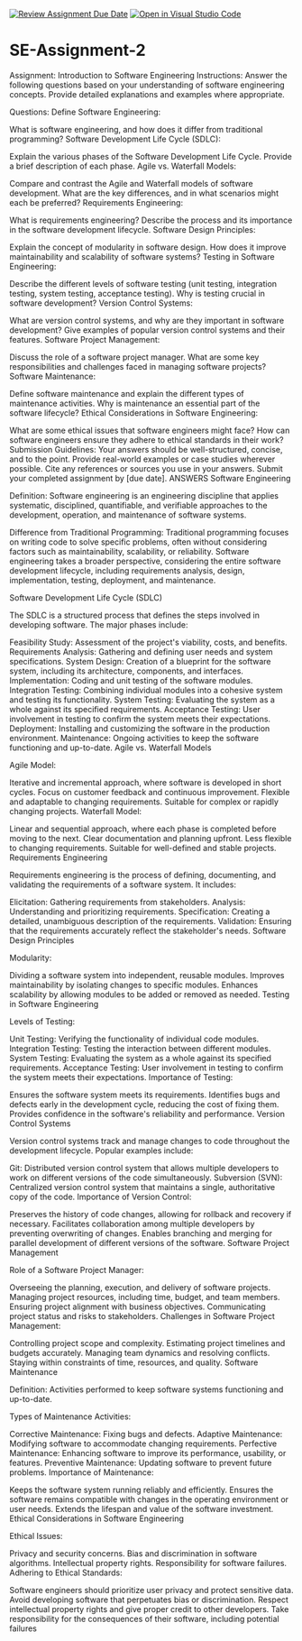 [![Review Assignment Due Date](https://classroom.github.com/assets/deadline-readme-button-22041afd0340ce965d47ae6ef1cefeee28c7c493a6346c4f15d667ab976d596c.svg)](https://classroom.github.com/a/-ucQIGTc)
[![Open in Visual Studio Code](https://classroom.github.com/assets/open-in-vscode-2e0aaae1b6195c2367325f4f02e2d04e9abb55f0b24a779b69b11b9e10269abc.svg)](https://classroom.github.com/online_ide?assignment_repo_id=15280674&assignment_repo_type=AssignmentRepo)
# SE-Assignment-2
Assignment: Introduction to Software Engineering
Instructions:
Answer the following questions based on your understanding of software engineering concepts. Provide detailed explanations and examples where appropriate.

Questions:
Define Software Engineering:

What is software engineering, and how does it differ from traditional programming?
Software Development Life Cycle (SDLC):

Explain the various phases of the Software Development Life Cycle. Provide a brief description of each phase.
Agile vs. Waterfall Models:

Compare and contrast the Agile and Waterfall models of software development. What are the key differences, and in what scenarios might each be preferred?
Requirements Engineering:

What is requirements engineering? Describe the process and its importance in the software development lifecycle.
Software Design Principles:

Explain the concept of modularity in software design. How does it improve maintainability and scalability of software systems?
Testing in Software Engineering:

Describe the different levels of software testing (unit testing, integration testing, system testing, acceptance testing). Why is testing crucial in software development?
Version Control Systems:

What are version control systems, and why are they important in software development? Give examples of popular version control systems and their features.
Software Project Management:

Discuss the role of a software project manager. What are some key responsibilities and challenges faced in managing software projects?
Software Maintenance:

Define software maintenance and explain the different types of maintenance activities. Why is maintenance an essential part of the software lifecycle?
Ethical Considerations in Software Engineering:

What are some ethical issues that software engineers might face? How can software engineers ensure they adhere to ethical standards in their work?
Submission Guidelines:
Your answers should be well-structured, concise, and to the point.
Provide real-world examples or case studies wherever possible.
Cite any references or sources you use in your answers.
Submit your completed assignment by [due date].
 ANSWERS
 Software Engineering

Definition: Software engineering is an engineering discipline that applies systematic, disciplined, quantifiable, and verifiable approaches to the development, operation, and maintenance of software systems.

Difference from Traditional Programming: Traditional programming focuses on writing code to solve specific problems, often without considering factors such as maintainability, scalability, or reliability. Software engineering takes a broader perspective, considering the entire software development lifecycle, including requirements analysis, design, implementation, testing, deployment, and maintenance.

Software Development Life Cycle (SDLC)

The SDLC is a structured process that defines the steps involved in developing software. The major phases include:

Feasibility Study: Assessment of the project's viability, costs, and benefits.
Requirements Analysis: Gathering and defining user needs and system specifications.
System Design: Creation of a blueprint for the software system, including its architecture, components, and interfaces.
Implementation: Coding and unit testing of the software modules.
Integration Testing: Combining individual modules into a cohesive system and testing its functionality.
System Testing: Evaluating the system as a whole against its specified requirements.
Acceptance Testing: User involvement in testing to confirm the system meets their expectations.
Deployment: Installing and customizing the software in the production environment.
Maintenance: Ongoing activities to keep the software functioning and up-to-date.
Agile vs. Waterfall Models

Agile Model:

Iterative and incremental approach, where software is developed in short cycles.
Focus on customer feedback and continuous improvement.
Flexible and adaptable to changing requirements.
Suitable for complex or rapidly changing projects.
Waterfall Model:

Linear and sequential approach, where each phase is completed before moving to the next.
Clear documentation and planning upfront.
Less flexible to changing requirements.
Suitable for well-defined and stable projects.
Requirements Engineering

Requirements engineering is the process of defining, documenting, and validating the requirements of a software system. It includes:

Elicitation: Gathering requirements from stakeholders.
Analysis: Understanding and prioritizing requirements.
Specification: Creating a detailed, unambiguous description of the requirements.
Validation: Ensuring that the requirements accurately reflect the stakeholder's needs.
Software Design Principles

Modularity:

Dividing a software system into independent, reusable modules.
Improves maintainability by isolating changes to specific modules.
Enhances scalability by allowing modules to be added or removed as needed.
Testing in Software Engineering

Levels of Testing:

Unit Testing: Verifying the functionality of individual code modules.
Integration Testing: Testing the interaction between different modules.
System Testing: Evaluating the system as a whole against its specified requirements.
Acceptance Testing: User involvement in testing to confirm the system meets their expectations.
Importance of Testing:

Ensures the software system meets its requirements.
Identifies bugs and defects early in the development cycle, reducing the cost of fixing them.
Provides confidence in the software's reliability and performance.
Version Control Systems

Version control systems track and manage changes to code throughout the development lifecycle. Popular examples include:

Git: Distributed version control system that allows multiple developers to work on different versions of the code simultaneously.
Subversion (SVN): Centralized version control system that maintains a single, authoritative copy of the code.
Importance of Version Control:

Preserves the history of code changes, allowing for rollback and recovery if necessary.
Facilitates collaboration among multiple developers by preventing overwriting of changes.
Enables branching and merging for parallel development of different versions of the software.
Software Project Management

Role of a Software Project Manager:

Overseeing the planning, execution, and delivery of software projects.
Managing project resources, including time, budget, and team members.
Ensuring project alignment with business objectives.
Communicating project status and risks to stakeholders.
Challenges in Software Project Management:

Controlling project scope and complexity.
Estimating project timelines and budgets accurately.
Managing team dynamics and resolving conflicts.
Staying within constraints of time, resources, and quality.
Software Maintenance

Definition: Activities performed to keep software systems functioning and up-to-date.

Types of Maintenance Activities:

Corrective Maintenance: Fixing bugs and defects.
Adaptive Maintenance: Modifying software to accommodate changing requirements.
Perfective Maintenance: Enhancing software to improve its performance, usability, or features.
Preventive Maintenance: Updating software to prevent future problems.
Importance of Maintenance:

Keeps the software system running reliably and efficiently.
Ensures the software remains compatible with changes in the operating environment or user needs.
Extends the lifespan and value of the software investment.
Ethical Considerations in Software Engineering

Ethical Issues:

Privacy and security concerns.
Bias and discrimination in software algorithms.
Intellectual property rights.
Responsibility for software failures.
Adhering to Ethical Standards:

Software engineers should prioritize user privacy and protect sensitive data.
Avoid developing software that perpetuates bias or discrimination.
Respect intellectual property rights and give proper credit to other developers.
Take responsibility for the consequences of their software, including potential failures
